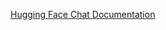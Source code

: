 [Hugging Face Chat Documentation](https://docs.spring.io/spring-ai/reference/api/chat/huggingface.html)

